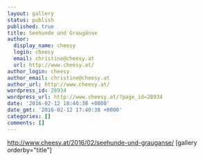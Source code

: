 ```yaml
---
layout: gallery
status: publish
published: true
title: Seehunde und Graugänse
author:
  display_name: cheesy
  login: cheesy
  email: christine@cheesy.at
  url: http://www.cheesy.at/
author_login: cheesy
author_email: christine@cheesy.at
author_url: http://www.cheesy.at/
wordpress_id: 28934
wordpress_url: http://www.cheesy.at/?page_id=28934
date: '2016-02-12 18:40:38 +0000'
date_gmt: '2016-02-12 17:40:38 +0000'
categories: []
comments: []
---
```

http://www.cheesy.at/2016/02/seehunde-und-grauganse/
[gallery orderby="title"]
